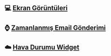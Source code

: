 ## 💻 [Ekran Görüntüleri](Documentation/Screenshots/content.md)

## ⌚ [Zamanlanmış Email Gönderimi](Documentation/Jobs/content.md)

## ☁️ [Hava Durumu Widget](Documentation/Weather/content.md)
